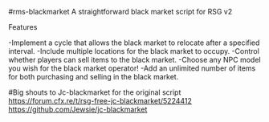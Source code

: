 #rms-blackmarket
A straightforward black market script for RSG v2

Features

-Implement a cycle that allows the black market to relocate after a specified interval.
-Include multiple locations for the black market to occupy.
-Control whether players can sell items to the black market.
-Choose any NPC model you wish for the black market operator!
-Add an unlimited number of items for both purchasing and selling in the black market.

#Big shouts to Jc-blackmarket for the original script
https://forum.cfx.re/t/rsg-free-jc-blackmarket/5224412
https://github.com/Jewsie/jc-blackmarket
